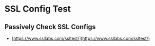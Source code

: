 # SSL Config Test

## Passively Check SSL Configs

* [https://www.ssllabs.com/ssltest/](https://www.ssllabs.com/ssltest/)

